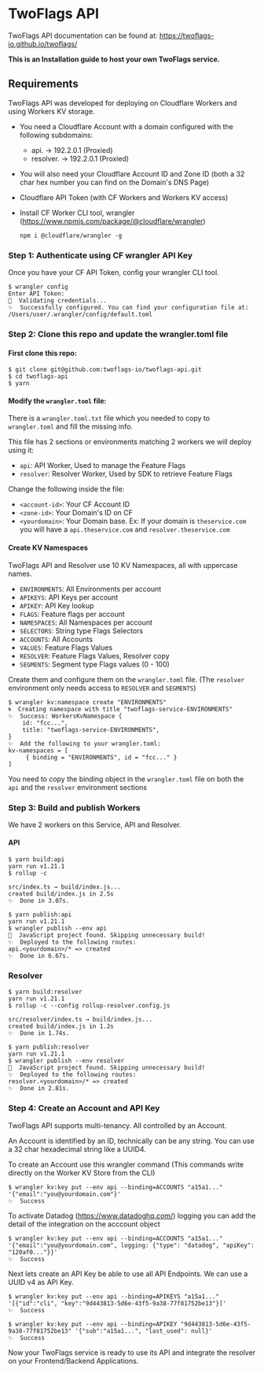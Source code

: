 # TwoFlags API 

TwoFlags API documentation can be found at: https://twoflags-io.github.io/twoflags/

**This is an Installation guide to host your own TwoFlags service.**

## Requirements

TwoFlags API was developed for deploying on Cloudflare Workers and using
Workers KV storage.

- You need a Cloudflare Account with a domain configured with the following 
subdomains:

    - api.<yourdomain> -> 192.2.0.1 (Proxied)    
    - resolver.<yourdomain> -> 192.2.0.1 (Proxied)

- You will also need your Cloudflare Account ID and Zone ID (both a 32 char hex number you can find 
on the Domain's DNS Page)

- Cloudflare API Token (with CF Workers and Workers KV access)

- Install CF Worker CLI tool, wrangler (https://www.npmjs.com/package/@cloudflare/wrangler)
    
    ```npm i @cloudflare/wrangler -g``` 


### Step 1: Authenticate using CF wrangler API Key

Once you have your CF API Token, config your wrangler CLI tool.

```
$ wrangler config
Enter API Token:
💁  Validating credentials...
✨  Successfully configured. You can find your configuration file at: /Users/user/.wrangler/config/default.toml 
```

### Step 2: Clone this repo and update the wrangler.toml file

#### First clone this repo:

```
$ git clone git@github.com:twoflags-io/twoflags-api.git
$ cd twoflags-api
$ yarn
```

#### Modify the `wrangler.toml` file:

There is a `wrangler.toml.txt` file which you needed to copy to `wrangler.toml` and 
fill the missing info. 
 
This file has 2 sections or environments matching 2 workers we will deploy using it:
- `api`:  API Worker, Used to manage the Feature Flags
- `resolver`: Resolver Worker, Used by SDK to retrieve Feature Flags

Change the following inside the file:
- `<account-id>`: Your CF Account ID
- `<zone-id>`: Your Domain's ID on CF
- `<yourdomain>`: Your Domain base. Ex: If your domain is `theservice.com` you 
will have a `api.theservice.com` and `resolver.theservice.com`

#### Create KV Namespaces

TwoFlags API and Resolver use 10 KV Namespaces, all with uppercase names.

- `ENVIRONMENTS`: All Environments per account
- `APIKEYS`: API Keys per account
- `APIKEY`: API Key lookup
- `FLAGS`: Feature flags per account
- `NAMESPACES`: All Namespaces per account
- `SELECTORS`: String type Flags Selectors
- `ACCOUNTS`: All Accounts
- `VALUES`: Feature Flags Values
- `RESOLVER`: Feature Flags Values, Resolver copy
- `SEGMENTS`: Segment type Flags values (0 - 100)
 
Create them and configure them on the `wrangler.toml` file.
(The `resolver` environment only needs access to `RESOLVER` and `SEGMENTS`)

```
$ wrangler kv:namespace create "ENVIRONMENTS"
🌀  Creating namespace with title "twoflags-service-ENVIRONMENTS"
✨  Success: WorkersKvNamespace {
    id: "fcc...",
    title: "twoflags-service-ENVIRONMENTS",
}
✨  Add the following to your wrangler.toml:
kv-namespaces = [ 
	 { binding = "ENVIRONMENTS", id = "fcc..." } 
]
``` 

You need to copy the binding object in the `wrangler.toml` file on both the 
`api` and the `resolver` environment sections

### Step 3: Build and publish Workers

We have 2 workers on this Service, API and Resolver. 

#### API

```
$ yarn build:api
yarn run v1.21.1
$ rollup -c

src/index.ts → build/index.js...
created build/index.js in 2.5s
✨  Done in 3.07s.

$ yarn publish:api
yarn run v1.21.1
$ wrangler publish --env api
💁  JavaScript project found. Skipping unnecessary build!
✨  Deployed to the following routes:
api.<yourdomain>/* => created
✨  Done in 6.67s.
```

### Resolver

```
$ yarn build:resolver
yarn run v1.21.1
$ rollup -c --config rollup-resolver.config.js

src/resolver/index.ts → build/index.js...
created build/index.js in 1.2s
✨  Done in 1.74s.

$ yarn publish:resolver
yarn run v1.21.1
$ wrangler publish --env resolver
💁  JavaScript project found. Skipping unnecessary build!
✨  Deployed to the following routes:
resolver.<yourdomain>/* => created
✨  Done in 2.81s.
```

### Step 4: Create an Account and API Key

TwoFlags API supports multi-tenancy. All controlled by an Account.
 
An Account is identified by an ID, technically can be any string. You can
use a 32 char hexadecimal string like a UUID4.  

To create an Account use this wrangler command (This commands write directly on the
Worker KV Store from the CLI)

```
$ wrangler kv:key put --env api --binding=ACCOUNTS "a15a1..." '{"email":"you@yourdomain.com"}'
✨  Success
``` 

To activate Datadog (https://www.datadoghq.com/) logging you can add the detail of the integration on the acccount object

```
$ wrangler kv:key put --env api --binding=ACCOUNTS "a15a1..." '{"email":"you@yourdomain.com", logging: {"type": "datadog", "apiKey": "120af0..."}}'
✨  Success
``` 

Next lets create an API Key be able to use all API Endpoints. We can use a 
UUID v4 as API Key.


```
$ wrangler kv:key put --env api --binding=APIKEYS "a15a1..." '[{"id":"cli", "key":"9d443813-5d6e-43f5-9a38-77f81752be13"}]'
✨  Success

$ wrangler kv:key put --env api --binding=APIKEY "9d443813-5d6e-43f5-9a38-77f81752be13" '{"sub":"a15a1...", "last_used": null}'
✨  Success
```

Now your TwoFlags service is ready to use its API and integrate the resolver on your Frontend/Backend Applications.








